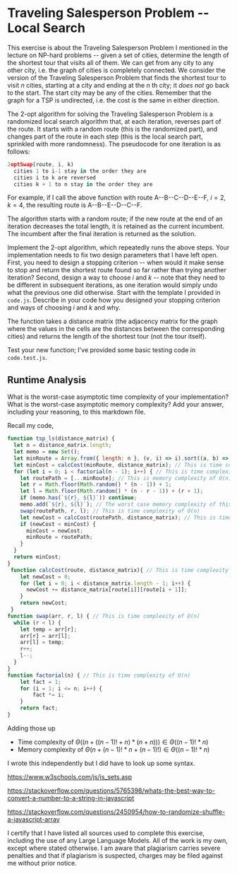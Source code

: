 # Traveling Salesperson Problem -- Local Search

This exercise is about the Traveling Salesperson Problem I mentioned in the
lecture on NP-hard problems -- given a set of cities, determine the length of
the shortest tour that visits all of them. We can get from any city to any other
city, i.e. the graph of cities is completely connected. We consider the version
of the Traveling Salesperson Problem that finds the shortest tour to visit $n$
cities, starting at a city and ending at the $n$ th city; it *does not* go
back to the start. The start city may be any of the cities. Remember that the
graph for a TSP is undirected, i.e. the cost is the same in either direction.

The 2-opt algorithm for solving the Traveling Salesperson Problem is a
randomized local search algorithm that, at each iteration, reverses part of the
route. It starts with a random route (this is the randomized part), and changes
part of the route in each step (this is the local search part, sprinkled with
more randomness). The pseudocode for one iteration is as follows:

```javascript
2optSwap(route, i, k)
  cities 1 to i-1 stay in the order they are
  cities i to k are reversed
  cities k + 1 to n stay in the order they are
```

For example, if I call the above function with route A--B--C--D--E--F, $i=2$,
$k=4$, the resulting route is A--B--E--D--C--F.

The algorithm starts with a random route; if the new route at the end of an
iteration decreases the total length, it is retained as the current incumbent.
The incumbent after the final iteration is returned as the solution.

Implement the 2-opt algorithm, which repeatedly runs the above steps. Your
implementation needs to fix two design parameters that I have left open. First,
you need to design a stopping criterion -- when would it make sense to stop and
return the shortest route found so far rather than trying another iteration?
Second, design a way to choose $i$ and $k$ -- note that they need to be
different in subsequent iterations, as one iteration would simply undo what
the previous one did otherwise. Start with the template I provided in `code.js`.
Describe in your code how you designed your stopping criterion and ways of
choosing $i$ and $k$ and why.

The function takes a distance matrix (the adjacency matrix for the graph where
the values in the cells are the distances between the corresponding cities) and
returns the length of the shortest tour (not the tour itself).

Test your new function; I've provided some basic testing code in `code.test.js`.

## Runtime Analysis

What is the worst-case asymptotic time complexity of your implementation? What
is the worst-case asymptotic memory complexity? Add your answer, including your
reasoning, to this markdown file.

Recall my code,
```js
function tsp_ls(distance_matrix) {
  let n = distance_matrix.length;
  let memo = new Set();
  let minRoute = Array.from({ length: n }, (v, i) => i).sort((a, b) => 0.5 - Math.random()); // This is memory complexity of O(n)
  let minCost = calcCost(minRoute, distance_matrix); // This is time complexity of O(n) and memory complexity of O(1)
  for (let i = 0; i < factorial(n - 1); i++) { // This is time complexity of O((n - 1)!) and calculating factorial(n - 1) is O(n) time
    let routePath = [...minRoute]; // This is memory complexity of O(n)
    let r = Math.floor(Math.random() * (n - 1)) + 1;
    let l = Math.floor(Math.random() * (n - r - 1)) + (r + 1);
    if (memo.has(`${r}, ${l}`)) continue;
    memo.add(`${r}, ${l}`); // The worst case memory complexity of this is \Theta((n + 1)!)
    swap(routePath, r, l); // This is time complexity of O(n) 
    let newCost = calcCost(routePath, distance_matrix); // This is time complexity of O(n)
    if (newCost < minCost) {
      minCost = newCost;
      minRoute = routePath;
    }
  }
  return minCost;
}
 function calcCost(route, distance_matrix){ // This is time complexity of O(n)
    let newCost = 0;
    for (let i = 0; i < distance_matrix.length - 1; i++) {
      newCost += distance_matrix[route[i]][route[i + 1]];
    }
    return newCost;
 }
function swap(arr, r, l) { // This is time complexity of O(n)
  while (r < l) {
    let temp = arr[r];
    arr[r] = arr[l];
    arr[l] = temp;
    r++;
    l--;
  }
}
function factorial(n) { // This is time complexity of O(n)
    let fact = 1;
    for (i = 1; i <= n; i++) {
        fact *= i;
    }
    return fact;
}
```
Adding those up
- Time complexity of $\Theta((n + ((n - 1)! + n)*(n + n))) \in \Theta((n - 1)! * n)$
- Memory complexity of $\Theta(n + (n - 1)! * n + (n - 1)!) \in \Theta((n - 1)! * n)$

I wrote this independently but I did have to look up some syntax. 

https://www.w3schools.com/js/js_sets.asp

https://stackoverflow.com/questions/5765398/whats-the-best-way-to-convert-a-number-to-a-string-in-javascript

https://stackoverflow.com/questions/2450954/how-to-randomize-shuffle-a-javascript-array

I certify that I have listed all sources used to complete this exercise, including the use of any Large Language Models. All of the work is my own, except where stated otherwise. I am aware that plagiarism carries severe penalties and that if plagiarism is suspected, charges may be filed against me without prior notice.

